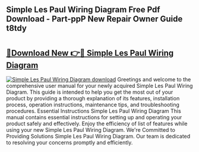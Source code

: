 ## Simple Les Paul Wiring Diagram Free Pdf Download - Part-ppP New Repair Owner Guide t8tdy

# <h2><a href="http://dfk27nz.blite.top/?on=Simple+Les+Paul+Wiring+Diagram">🔗Download New 👉🔴 Simple Les Paul Wiring Diagram</a></h2>

[![Simple Les Paul Wiring Diagram download](https://i.imgur.com/lujVjoI.png)](http://dfk27nz.blite.top/?on=Simple+Les+Paul+Wiring+Diagram)
Greetings and welcome to the comprehensive user manual for your newly acquired Simple Les Paul Wiring Diagram. This guide is intended to help you get the most out of your product by providing a thorough explanation of its features, installation process, operation instructions, maintenance tips, and troubleshooting procedures. Essential Instructions Simple Les Paul Wiring Diagram This manual contains essential instructions for setting up and operating your product safely and effectively. Enjoy the efficiency of list of features while using your new Simple Les Paul Wiring Diagram. We're Committed to Providing Solutions Simple Les Paul Wiring Diagram. Our team is dedicated to resolving your concerns promptly and efficiently.
